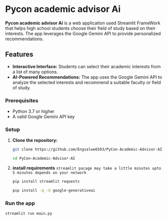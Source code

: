 # Pycon academic advisor Ai

**Pycon academic advisor Ai** is a web application used Streamlit FrameWork that helps high school students choose their field of study based on their interests. The app leverages the Google Gemini API to provide personalized recommendations.

## Features

- **Interactive Interface:** Students can select their academic interests from a list of many options.
- **AI-Powered Recommendations:** The app uses the Google Gemini API to analyze the selected interests and recommend a suitable faculty or field of study.

### Prerequisites

- Python 3.7 or higher
- A valid Google Gemini API key

### Setup

1. **Clone the repository:**

   ```bash
   git clone https://github.com/Engsalwe6503/PyCon-Academic-Advisor-AI.git
   ```

   ```bash
   cd PyCon-Academic-Advisor-AI
   ```

2. **install requirements**
   ` streamlit pacage may take a little minutes upto 5 minutes depends on your network 
   `


   ```bash
   pip install streamlit requests

   ```

   ```bash
   pip install -q -U google-generativeai

   ```

### Run the app

```bash
streamlit run main.py
```

